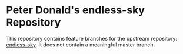 # Peter Donald's endless-sky Repository

This repository contains feature branches for the upstream repository: [endless-sky](https://github.com/endless-sky/endless-sky).
It does not contain a meaningful master branch.
